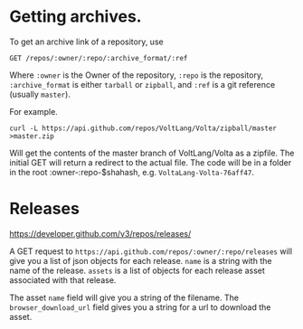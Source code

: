 # Getting archives.

To get an archive link of a repository, use

    GET /repos/:owner/:repo/:archive_format/:ref

Where `:owner` is the Owner of the repository, `:repo` is the repository, `:archive_format` is either `tarball` or `zipball`, and `:ref` is a git reference (usually `master`).

For example.

	curl -L https://api.github.com/repos/VoltLang/Volta/zipball/master >master.zip

Will get the contents of the master branch of VoltLang/Volta as a zipfile. The initial GET will return a redirect to the actual file. The code will be in a folder in the root :owner-:repo-$shahash, e.g. `VoltaLang-Volta-76aff47`.

# Releases

https://developer.github.com/v3/repos/releases/

A GET request to `https://api.github.com/repos/:owner/:repo/releases` will give you a list of json objects for each release. `name` is a string with the name of the release. `assets` is a list of objects for each release asset associated with that release.

The asset `name` field will give you a string of the filename. The `browser_download_url` field gives you a string for a url to download the asset.